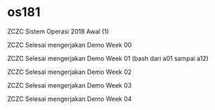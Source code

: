 # os181
ZCZC Sistem Operasi 2018 Awal (1)

ZCZC Selesai mengerjakan Demo Week 00

ZCZC Selesai mengerjakan Demo Week 01 (bash dari a01 sampai a12)

ZCZC Selesai mengerjakan Demo Week 02

ZCZC Selesai mengerjakan Demo Week 03

ZCZC Selesai mengerjakan Demo Week 04
